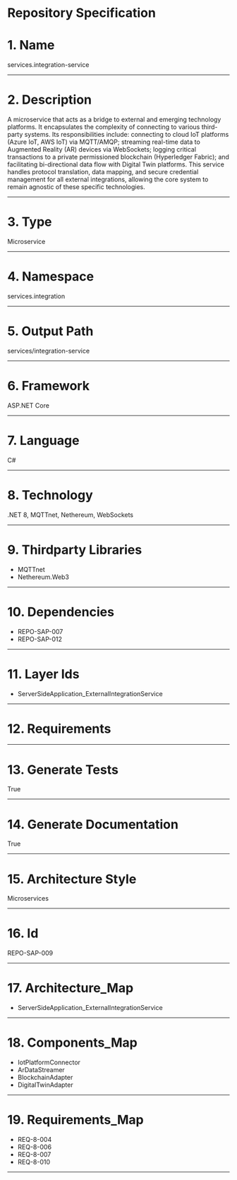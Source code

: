 # Repository Specification

# 1. Name
services.integration-service


---

# 2. Description
A microservice that acts as a bridge to external and emerging technology platforms. It encapsulates the complexity of connecting to various third-party systems. Its responsibilities include: connecting to cloud IoT platforms (Azure IoT, AWS IoT) via MQTT/AMQP; streaming real-time data to Augmented Reality (AR) devices via WebSockets; logging critical transactions to a private permissioned blockchain (Hyperledger Fabric); and facilitating bi-directional data flow with Digital Twin platforms. This service handles protocol translation, data mapping, and secure credential management for all external integrations, allowing the core system to remain agnostic of these specific technologies.


---

# 3. Type
Microservice


---

# 4. Namespace
services.integration


---

# 5. Output Path
services/integration-service


---

# 6. Framework
ASP.NET Core


---

# 7. Language
C#


---

# 8. Technology
.NET 8, MQTTnet, Nethereum, WebSockets


---

# 9. Thirdparty Libraries

- MQTTnet
- Nethereum.Web3


---

# 10. Dependencies

- REPO-SAP-007
- REPO-SAP-012


---

# 11. Layer Ids

- ServerSideApplication_ExternalIntegrationService


---

# 12. Requirements



---

# 13. Generate Tests
True


---

# 14. Generate Documentation
True


---

# 15. Architecture Style
Microservices


---

# 16. Id
REPO-SAP-009


---

# 17. Architecture_Map

- ServerSideApplication_ExternalIntegrationService


---

# 18. Components_Map

- IotPlatformConnector
- ArDataStreamer
- BlockchainAdapter
- DigitalTwinAdapter


---

# 19. Requirements_Map

- REQ-8-004
- REQ-8-006
- REQ-8-007
- REQ-8-010


---

